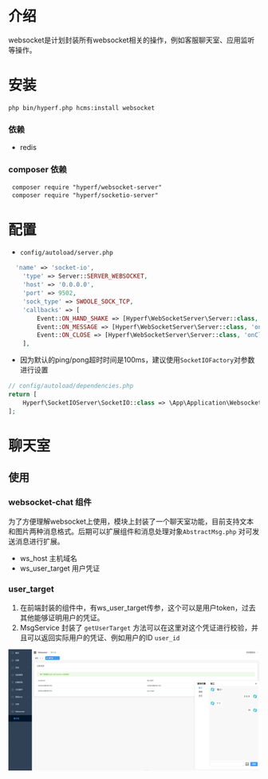 # 介绍
websocket是计划封装所有websocket相关的操作，例如客服聊天室、应用监听等操作。

# 安装

```shell
php bin/hyperf.php hcms:install websocket
```
### 依赖
- redis
### composer 依赖
```shell
 composer require "hyperf/websocket-server"
 composer require "hyperf/socketio-server"
```

# 配置
- `config/autoload/server.php`
```php
  'name' => 'socket-io',
    'type' => Server::SERVER_WEBSOCKET,
    'host' => '0.0.0.0',
    'port' => 9502,
    'sock_type' => SWOOLE_SOCK_TCP,
    'callbacks' => [
        Event::ON_HAND_SHAKE => [Hyperf\WebSocketServer\Server::class, 'onHandShake'],
        Event::ON_MESSAGE => [Hyperf\WebSocketServer\Server::class, 'onMessage'],
        Event::ON_CLOSE => [Hyperf\WebSocketServer\Server::class, 'onClose'],
    ],
```
- 因为默认的ping/pong超时时间是100ms，建议使用`SocketIOFactory`对参数进行设置
```php
// config/autoload/dependencies.php
return [
    Hyperf\SocketIOServer\SocketIO::class => \App\Application\Websocket\Kernel\SocketIOFactory::class
];
```

# 聊天室

## 使用

### websocket-chat 组件

为了方便理解websocket上使用，模块上封装了一个聊天室功能，目前支持文本和图片两种消息格式。后期可以扩展组件和消息处理对象`AbstractMsg.php` 对可发送消息进行扩展。
- ws_host 主机域名
- ws_user_target 用户凭证

### user_target

1. 在前端封装的组件中，有ws_user_target传参，这个可以是用户token，过去其他能够证明用户的凭证。
2. MsgService 封装了 `getUserTarget` 方法可以在这里对这个凭证进行校验，并且可以返回实际用户的凭证、例如用户的ID `user_id`

![img.png](img.png)
